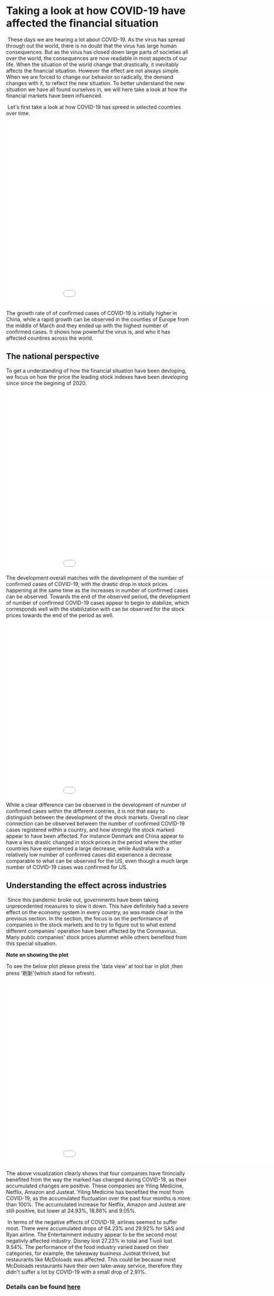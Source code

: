 

# Taking a look at how COVID-19 have affected the financial situation

​    These days we are hearing a lot about COVID-19. As the virus has spread through out the world, there is no doubt that the virus has large human consequences. But as the virus has closed down large parts of societies all over the world, the consequences are now readable in most aspects of our life. When the situation of the world change that drastically, it inevitably affects the financial situation. However the effect are not always simple. When we are forced to change our behavior so radically, the demand changes with it, to reflect the new situation. To better understand the new situation we have all found ourselves in, we will here take a look at how the financial markets have been influenced.

​    Let's first take a look at how COVID-19 has spreed in selected countries over time.

<iframe src="final project/virusWorldMap.html"
    sandbox="allow-same-origin allow-scripts"
    width="1000"
    height="500"
    scrolling="no"
    seamless="seamless"
    frameborder="0">
</iframe>

The growth rate of of confirmed cases of COVID-19 is initially higher in China, while a rapid growth can be observed in the counties of Europe from the middle of March and they ended up with the highest number of confirmed cases. It shows how powerful the virus is, and who it has affected countires across the world.

## The national perspective
To get a understanding of how the financial situation have been devloping, we focus on how the price the leading stock indexes have been developing since since the begining of 2020. 

<iframe src="final project/PricePercentageFromStart2020.html"
    sandbox="allow-same-origin allow-scripts"
    width="1000"
    height="500"
    scrolling="no"
    seamless="seamless"
    frameborder="0">
</iframe>
The development overall matches with the development of the number of confirmed cases of COVID-19, with the drastic drop in stock prices happening at the same time as the increases in number of confirmed cases can be observed. Towards the end of the observed period, the development of number of confirmed COVID-19 cases appear to begin to stabilize, which corresponds well with the stabilization with can be observed for the stock prices towards the end of the period as well.

<iframe src="final project/COVID19_Confirmed_Cases.html"
    sandbox="allow-same-origin allow-scripts"
    width="1000"
    height="500"
    scrolling="no"
    seamless="seamless"
    frameborder="0">
</iframe>
While a clear difference can be observed in the development of number of confirmed cases within the different contries, it is not that easy to distinguish between the development of the stock markets. Overall no clear connection can be observed between the number of confirmed COVID-19 cases registered within a country, and how strongly the stock marked appear to have been affected. For instance Denmark and China appear to have a less drastic changed in stock prices in the period where the other countries have experienced a large decrease, while Australia with a relatively low number of confirmed cases did experience a decrease comparable to what can be observed for the US, even though a much large number of COVID-19 cases was confirmed for US.



## Understanding the effect across industries

​    Since this pandemic broke out, governments have been taking unprecedented measures to slow it down. This have definitely had a severe effect on the economy system in every country, as was made clear in the previous section. In the section, the focus is on the performance of companies in the stock markets and to try to figure out to what extend different companies' operation have been affected by the Coronavirus. Many public companies' stock prices plummet while others benefited from this special situation.

**Note on showing the plot**

To see the below plot please press the 'data view' at tool bar in plot ,then press '刷新'(which stand for refresh).

<iframe src="final project/Company Stock.html"
    sandbox="allow-same-origin allow-scripts"
    width="1000"
    height="500"
    scrolling="no"
    seamless="seamless"
    frameborder="0">
</iframe>

The above visualization clearly shows that four companies have finincially benefited from the way the marked has changed during COVID-19, as their accumulated changes are positive. These companies are Yiling Medicine, Netflix, Amazon and Justeat. Yiling Medicine has benefited the most from COVID-19, as the accumulated fluctuation over the past four months is more than 100%. The accumulated increase for Netflix, Amazon and Justeat are still positive, but lower at 24.93%, 18.86% and 9.05%.

​    In terms of the negative effects of COVID-19, airlines seemed to suffer most. There were accumulated drops of 64.23% and 29.92%  for SAS and Ryan airline. The Entertainment industry appear to be the second most negativly affected industry. Disney lost 27.23% in total and Tivoli lost 9.54%. The performance of the food industry varied based on their categories, for example, the takeaway business Justeat thrived, but restaurants like McDoloads was affected. This could be because most McDoloads restaurants have their own take-away service, therefore they didn't suffer a lot by COVID-19 with a small drop of 2.91%.

### Details can be found [here](https://nbviewer.jupyter.org/github/LongQin1/02806SocialDataVisualization.github.io/blob/master/final%20project/Explainer%20notebook.ipynb)
